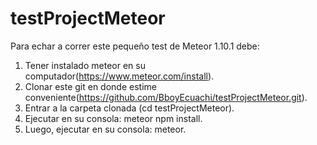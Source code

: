 # testProjectMeteor

Para echar a correr este pequeño test de Meteor 1.10.1 debe:
1. Tener instalado meteor en su computador(https://www.meteor.com/install).
2. Clonar este git en donde estime conveniente(https://github.com/BboyEcuachi/testProjectMeteor.git).
3. Entrar a la carpeta clonada (cd testProjectMeteor).
4. Ejecutar en su consola: meteor npm install.
5. Luego, ejecutar en su consola: meteor.
